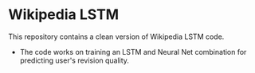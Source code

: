 # Wikipedia LSTM #

This repository contains a clean version of Wikipedia LSTM code.

* The code works on training an LSTM and Neural Net combination for 
predicting user's revision quality.
